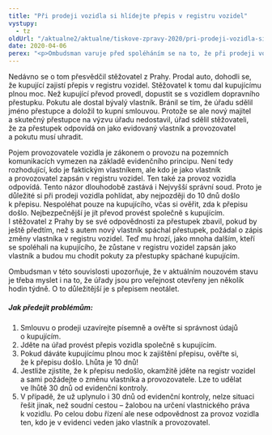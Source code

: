 ```yaml
---
title: "Při prodeji vozidla si hlídejte přepis v registru vozidel"
vystupy:
  - tz
oldUrl: "/aktualne2/aktualne/tiskove-zpravy-2020/pri-prodeji-vozidla-si-hlidejte-prepis-v-registru-vozidel/"
date: 2020-04-06
perex: "<p>Ombudsman varuje před spoléháním se na to, že při prodeji vozu zajistí kupující přepis v registru vozidel. I nyní platí desetidenní lhůta pro přepis, po jejím uplynutí už je přepis komplikovaný. V praxi stále dochází k případům, kdy kvůli neprovedenému přepisu je pokuta za dopravní přestupek uložena bývalému vlastníkovi. V registru vozidel je stále veden jako vlastník a nese za provoz vozidla odpovědnost. </p>"
---
```


<!-- imported from the old website -->

<p>Nedávno se o tom přesvědčil stěžovatel z Prahy. Prodal auto, dohodli se, že kupující zajistí přepis v registru vozidel. Stěžovatel k tomu dal kupujícímu plnou moc. Než kupující převod provedl, dopustit se s vozidlem dopravního přestupku. Pokutu ale dostal bývalý vlastník. Bránil se tím, že úřadu sdělil jméno přestupce a doložil to kupní smlouvou. Protože se ale nový majitel a skutečný přestupce na výzvu úřadu nedostavil, úřad sdělil stěžovateli, že za přestupek odpovídá on jako evidovaný vlastník a provozovatel a pokutu musí uhradit.</p><p>Pojem provozovatele vozidla je zákonem o provozu na pozemních komunikacích vymezen na základě evidenčního principu. Není tedy rozhodující, kdo je faktickým vlastníkem, ale kdo je jako vlastník a provozovatel zapsán v registru vozidel. Ten také za provoz vozidla odpovídá. Tento názor dlouhodobě zastává i Nejvyšší správní soud. Proto je důležité si při prodeji vozidla pohlídat, aby nejpozději do 10 dnů došlo k přepisu. Nespoléhat pouze na kupujícího, včas si ověřit, zda k přepisu došlo. Nejbezpečnější je jít převod provést společně s kupujícím. I stěžovatel z Prahy by se své odpovědnosti za přestupek zbavil, pokud by ještě předtím, než s autem nový vlastník spáchal přestupek, požádal o zápis změny vlastníka v registru vozidel. Teď mu hrozí, jako mnoha dalším, kteří se spoléhali na kupujícího, že zůstane v registru vozidel zapsán jako vlastník a budou mu chodit pokuty za přestupky spáchané kupujícím.</p><p>Ombudsman v této souvislosti upozorňuje, že v aktuálním nouzovém stavu je třeba myslet i na to, že úřady jsou pro veřejnost otevřeny jen několik hodin týdně. O to důležitější je s přepisem neotálet.</p><h5>Jak předejít problémům:</h5><p></p><ol><li>Smlouvu o prodeji uzavírejte písemně a ověřte si správnost údajů o kupujícím.</li><li>Jděte na úřad provést přepis vozidla společně s kupujícím.</li><li>Pokud dáváte kupujícímu plnou moc k zajištění přepisu, ověřte si, že k přepisu došlo. Lhůta je 10 dnů!</li><li>Jestliže zjistíte, že k přepisu nedošlo, okamžitě jděte na registr vozidel a sami požádejte o změnu vlastníka a provozovatele. Lze to udělat ve lhůtě 30 dnů od evidenční kontroly.</li><li>V případě, že už uplynulo i 30 dnů od evidenční kontroly, nelze situaci řešit jinak, než soudní cestou – žalobou na určení vlastnického práva k vozidlu. Po celou dobu řízení ale nese odpovědnost za provoz vozidla ten, kdo je v evidenci veden jako vlastník a provozovatel.</li></ol><p></p>
